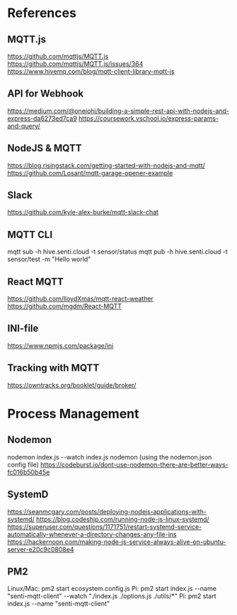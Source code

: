 # References

## MQTT.js
https://github.com/mqttjs/MQTT.js
https://github.com/mqttjs/MQTT.js/issues/364
https://www.hivemq.com/blog/mqtt-client-library-mqtt-js

## API for Webhook
https://medium.com/@onejohi/building-a-simple-rest-api-with-nodejs-and-express-da6273ed7ca9
https://coursework.vschool.io/express-params-and-query/

## NodeJS & MQTT
https://blog.risingstack.com/getting-started-with-nodejs-and-mqtt/
https://github.com/Losant/mqtt-garage-opener-example

## Slack
https://github.com/kyle-alex-burke/mqtt-slack-chat

## MQTT CLI
mqtt sub -h hive.senti.cloud -t sensor/status
mqtt pub -h hive.senti.cloud -t sensor/test -m "Hello world"

## React MQTT 
https://github.com/lloydXmas/mqtt-react-weather
https://github.com/mgdm/React-MQTT

## INI-file
https://www.npmjs.com/package/ini

## Tracking with MQTT
https://owntracks.org/booklet/guide/broker/

# Process Management

## Nodemon
nodemon index.js --watch index.js
nodemon (using the nodemon.json config file)
https://codeburst.io/dont-use-nodemon-there-are-better-ways-fc016b50b45e

## SystemD
https://seanmcgary.com/posts/deploying-nodejs-applications-with-systemd/
https://blog.codeship.com/running-node-js-linux-systemd/
https://superuser.com/questions/1171751/restart-systemd-service-automatically-whenever-a-directory-changes-any-file-ins
https://hackernoon.com/making-node-js-service-always-alive-on-ubuntu-server-e20c9c0808e4 

## PM2
Linux/Mac:	pm2 start ecosystem.config.js
Pi:			pm2 start index.js --name "senti-mqtt-client" --watch "./index.js ./options.js ./utils/*"
Pi:			pm2 start index.js --name "senti-mqtt-client"

